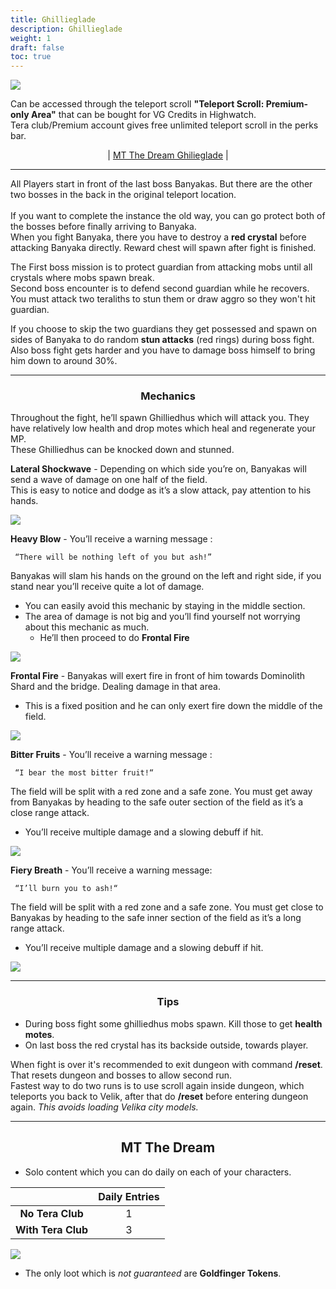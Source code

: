 ```yaml
---
title: Ghillieglade
description: Ghillieglade
weight: 1
draft: false
toc: true
---
```


![](https://i.imgur.com/61nMS2Q.png)

Can be accessed through the teleport scroll **"Teleport Scroll: Premium-only Area"** that can be bought for VG Credits in Highwatch. <br>
Tera club/Premium account gives free unlimited teleport scroll in the perks bar.

<center>

| [MT The Dream Ghilieglade](#menmas-tera) | 

</center>
<hr/>

All Players start in front of the last boss Banyakas. But there are the other two bosses in the back in the original teleport location. <br><br>
If you want to complete the instance the old way, you can go protect both of the bosses before finally arriving to Banyaka.<br>
When you fight Banyaka, there you have to destroy a **red crystal** before attacking Banyaka directly. Reward chest will spawn after fight is finished.

The First boss mission is to protect guardian from attacking mobs until all crystals where mobs spawn break. <br> 
Second boss encounter is to defend second guardian while he recovers. You must attack two teraliths to stun them or draw aggro so they won't hit guardian. 

If you choose to skip the two guardians they get possessed and spawn on sides of Banyaka to do random **stun attacks** (red rings) during boss fight. Also boss fight gets harder and you have to damage boss himself to bring him down to around 30%.

<hr/>

<center>

### Mechanics

</center>

Throughout the fight, he’ll spawn Ghilliedhus which will attack you. They have relatively low health and drop motes which heal and regenerate your MP. <br> These Ghilliedhus can be knocked down and stunned.

**Lateral Shockwave** - Depending on which side you’re on, Banyakas will send a wave of damage on one half of the field.<br>
This is easy to notice and dodge as it’s a slow attack, pay attention to his hands.

![](https://i.imgur.com/nxg0mx3.png)

**Heavy Blow** - You’ll receive a warning message :

     “There will be nothing left of you but ash!” 
     
Banyakas will slam his hands on the ground on the left and right side, if you stand near you’ll receive quite a lot of damage.
* You can easily avoid this mechanic by staying in the middle section. 
* The area of damage is not big and you’ll find yourself not worrying about this mechanic as much. 
  * He’ll then proceed to do **Frontal Fire** 

![](https://i.imgur.com/AW5e3LH.png)

**Frontal Fire** - Banyakas will exert fire in front of him towards Dominolith Shard and the bridge. Dealing damage in that area. 
* This is a fixed position and he can only exert fire down the middle of the field.

![](https://i.imgur.com/dXW8omN.png)

**Bitter Fruits** - You’ll receive a warning message :

     “I bear the most bitter fruit!“
    
The field will be split with a red zone and a safe zone. You must get away from Banyakas by heading to the safe outer section of the field as it’s a close range attack. 
* You’ll receive multiple damage and a slowing debuff if hit.

![](https://i.imgur.com/EAV7vOI.png)

**Fiery Breath** - You’ll receive a warning message: 

     “I’ll burn you to ash!“
     
The field will be split with a red zone and a safe zone. You must get close to Banyakas by heading to the safe inner section of the field as it’s a long range attack. 
* You’ll receive multiple damage and a slowing debuff if hit.

![](https://i.imgur.com/RtcAWJI.png)

<hr/>

<center>

### Tips

</center>

- During boss fight some ghilliedhus mobs spawn. Kill those to get **health motes**.
- On last boss the red crystal has its backside outside, towards player.

When fight is over it's recommended to exit dungeon with command **/reset**. That resets dungeon and bosses to allow second run. <br>
Fastest way to do two runs is to use scroll again inside dungeon, which teleports you back to Velik, after that do **/reset** before entering dungeon again. *This avoids loading Velika city models.*

<hr/>
<center>

## MT The Dream

</center>

- Solo content which you can do daily on each of your characters.

|                    	| **Daily Entries** 	|
|:--------------------:	|:-----------------:	|
|  **No Tera Club**  	|         1         	|
| **With Tera Club** 	|         3         	|

![](https://i.imgur.com/JcJxsgg.png)

- The only loot which is *not guaranteed* are **Goldfinger Tokens**.
